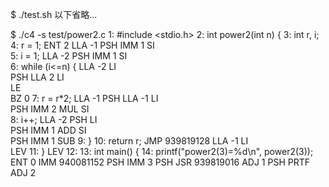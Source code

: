 $ ./test.sh
以下省略...

$ ./c4 -s test/power2.c
1: #include <stdio.h>
2: int power2(int n) {
3:    int r, i;
4:    r = 1;
    ENT  2
    LLA  -1
    PSH 
    IMM  1
    SI  
5:    i = 1;
    LLA  -2
    PSH 
    IMM  1
    SI  
6:    while (i<=n) {
    LLA  -2
    LI  
    PSH 
    LLA  2
    LI  
    LE  
    BZ   0
7:       r = r*2;
    LLA  -1
    PSH 
    LLA  -1
    LI  
    PSH 
    IMM  2
    MUL 
    SI  
8:       i++;
    LLA  -2
    PSH 
    LI  
    PSH 
    IMM  1
    ADD 
    SI  
    PSH 
    IMM  1
    SUB 
9:    }
10:    return r;
    JMP  939819128
    LLA  -1
    LI  
    LEV 
11: }
    LEV 
12: 
13: int main() {
14:    printf("power2(3)=%d\n", power2(3));
    ENT  0
    IMM  940081152
    PSH 
    IMM  3
    PSH 
    JSR  939819016
    ADJ  1
    PSH 
    PRTF
    ADJ  2
